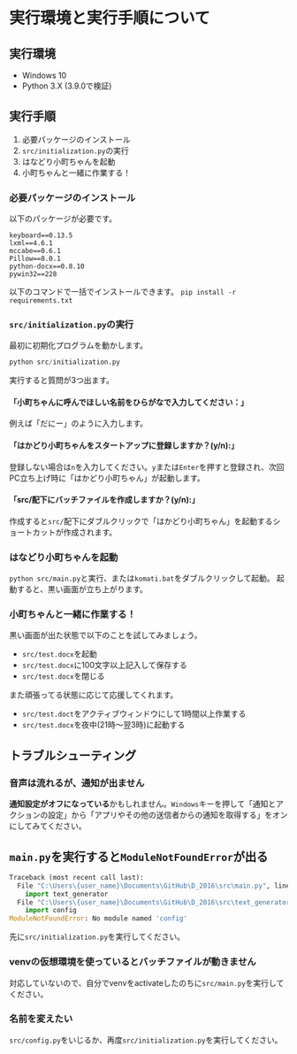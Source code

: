 # 実行環境と実行手順について

## 実行環境

- Windows 10
- Python 3.X (3.9.0で検証)



## 実行手順

1. 必要パッケージのインストール
1. `src/initialization.py`の実行
1. はなどり小町ちゃんを起動
1. 小町ちゃんと一緒に作業する！



### 必要パッケージのインストール

以下のパッケージが必要です。
```
keyboard==0.13.5
lxml==4.6.1
mccabe==0.6.1
Pillow==8.0.1
python-docx==0.8.10
pywin32==228
```

以下のコマンドで一括でインストールできます。
`pip install -r requirements.txt` 


### `src/initialization.py`の実行

最初に初期化プログラムを動かします。

```python
python src/initialization.py
```

実行すると質問が3つ出ます。

#### 「小町ちゃんに呼んでほしい名前をひらがなで入力してください：」

例えば「だにー」のように入力します。

#### 「はかどり小町ちゃんをスタートアップに登録しますか？(y/n):」

登録しない場合は`n`を入力してください。`y`または`Enter`を押すと登録され、次回PC立ち上げ時に「はかどり小町ちゃん」が起動します。

#### 「src/配下にバッチファイルを作成しますか？(y/n):」

作成すると`src/`配下にダブルクリックで「はかどり小町ちゃん」を起動するショートカットが作成されます。


###  はなどり小町ちゃんを起動

`python src/main.py`と実行、または`komati.bat`をダブルクリックして起動。
起動すると、黒い画面が立ち上がります。

### 小町ちゃんと一緒に作業する！

黒い画面が出た状態で以下のことを試してみましょう。

- `src/test.docx`を起動
- `src/test.docx`に100文字以上記入して保存する
- `src/test.docx`を閉じる

また頑張ってる状態に応じて応援してくれます。

- `src/test.doct`をアクティブウィンドウにして1時間以上作業する
- `src/test.docx`を夜中(21時～翌3時)に起動する



## トラブルシューティング

### 音声は流れるが、通知が出ません

**通知設定がオフになっている**かもしれません。`Windows`キーを押して「通知とアクションの設定」から「アプリやその他の送信者からの通知を取得する」をオンにしてみてください。



## `main.py`を実行すると`ModuleNotFoundError`が出る

```python
Traceback (most recent call last):
  File "C:\Users\{user_name}\Documents\GitHub\D_2016\src\main.py", line 9, in <module>
    import text_generator
  File "C:\Users\{user_name}\Documents\GitHub\D_2016\src\text_generator.py", line 4, in <module>
    import config
ModuleNotFoundError: No module named 'config'
```

先に`src/initialization.py`を実行してください。



### venvの仮想環境を使っているとバッチファイルが動きません

対応していないので、自分でvenvをactivateしたのちに`src/main.py`を実行してください。



### 名前を変えたい

`src/config.py`をいじるか、再度`src/initialization.py`を実行してください。